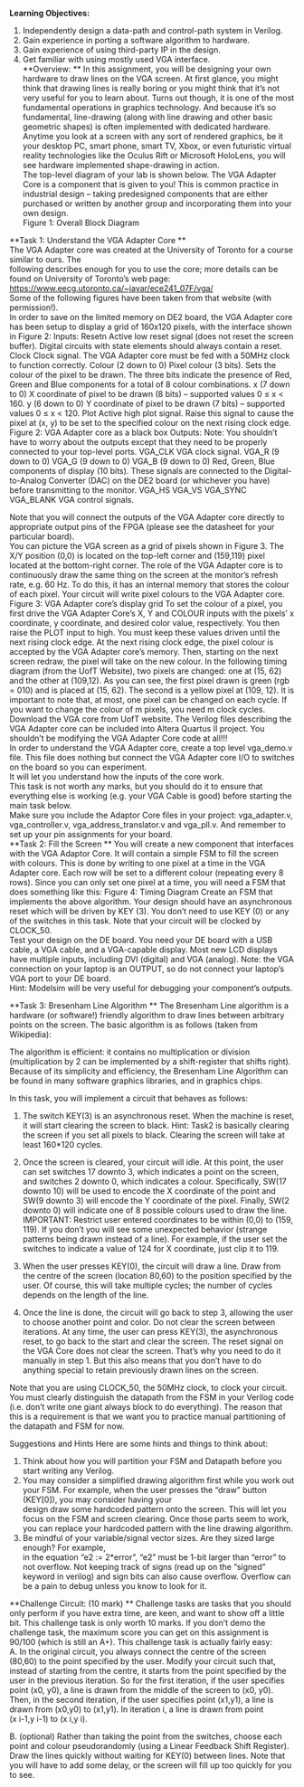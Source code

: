 **Learning Objectives:**    
1. Independently design a data-path and control-path system in Verilog.    
2. Gain experience in porting a software algorithm to hardware.  
3. Gain experience of using third-party IP in the design. 
4. Get familiar with using mostly used VGA interface.  
**Overview: **
In this assignment, you will be designing your own hardware to draw lines on the VGA screen.  At 
first glance, you might think that drawing lines is really boring or you might think that it’s not very 
useful for you to learn about. Turns out though, it is one of the most fundamental operations in 
graphics technology.  And because it’s so fundamental, line-drawing (along with line drawing and 
other basic geometric shapes) is often implemented with dedicated hardware. Anytime you look 
at  a  screen with  any  sort  of  rendered  graphics, be  it  your desktop  PC,  smart phone,  smart  TV, 
Xbox, or even futuristic virtual reality technologies like the Oculus Rift or Microsoft HoloLens, you 
will see hardware implemented shape-drawing in action.  
The top-level diagram of your lab is shown below.  The VGA Adapter Core is a component that is 
given to you! This is common practice in industrial design – taking predesigned components that 
are either purchased or written by another group and incorporating them into your own design.   
Figure 1: Overall Block Diagram 
 
**Task 1:  Understand the VGA Adapter Core **   
The VGA Adapter core was created at the University of Toronto for a course similar to ours.  The  
following describes enough for you to use the core; more details can be found on University of 
Toronto’s web page: https://www.eecg.utoronto.ca/~jayar/ece241_07F/vga/         
Some of the following figures have been taken from that website (with permission!).    
In order to save on the limited memory on DE2 board, the VGA Adapter core has been setup to 
display a grid of 160x120 pixels, with the interface shown in Figure 2: 
Inputs: 
Resetn Active low reset signal (does not reset the screen buffer). 
Digital circuits with state elements should always contain a reset. 
Clock 
Clock signal. 
The  VGA  Adapter  core  must  be  fed  with  a  50MHz  clock  to  function 
correctly. 
Colour (2 down to 0) 
Pixel colour (3 bits). 
Sets  the  colour  of  the  pixel  to  be  drawn.  The  three  bits  indicate  the 
presence  of  Red,  Green  and  Blue  components  for  a  total  of  8  colour 
combinations. 
x (7 down to 0) X coordinate of pixel to be drawn (8 bits) – supported values 0 ≤ x < 160. 
y (6 down to 0) Y coordinate of pixel to be drawn (7 bits) – supported values 0 ≤ x < 120. 
Plot 
Active high plot signal. 
Raise this signal to cause the pixel at (x, y) to be set to the specified colour 
on the next rising clock edge. 
Figure 2: VGA Adapter core as a black box 
Outputs: 
Note: You shouldn’t have to worry about the outputs except that they need to be properly 
connected to your top-level ports. 
VGA_CLK VGA clock signal. 
VGA_R (9 down to 0) 
VGA_G (9 down to 0) 
VGA_B (9 down to 0) 
Red, Green, Blue components of display (10 bits). 
These signals are connected to the Digital-to-Analog Converter (DAC) 
on the DE2 board (or whichever you have) before transmitting to the 
monitor. 
VGA_HS 
VGA_VS 
VGA_SYNC 
VGA_BLANK 
VGA control signals. 
 
Note that you will connect the outputs of the VGA Adapter core directly to appropriate output 
pins of the FPGA (please see the datasheet for your particular board).  
You  can  picture  the  VGA  screen  as  a  grid  of  pixels  shown  in  Figure  3.  The  X/Y  position  (0,0)  is 
located on the top-left corner and (159,119) pixel located at the bottom-right corner. The role of 
the  VGA  Adapter  core  is  to  continuously  draw  the  same  thing  on  the screen at the monitor’s 
refresh rate, e.g. 60 Hz. To do this, it has an internal memory that stores the colour of each pixel. 
Your circuit will write pixel colours to the VGA Adapter core. 
Figure 3: VGA Adapter core’s display grid 
To set the colour of a pixel, you first drive the VGA Adapter Core’s X, Y and COLOUR inputs with 
the pixels’ x coordinate, y coordinate, and desired color value, respectively. You then raise the 
PLOT input to high.  You must keep these values driven until  the next rising clock edge.  At the 
next rising clock edge, the pixel colour is accepted by the VGA Adapter core’s memory. Then, 
starting on the next screen redraw, the pixel will take on the new colour. In the following timing 
diagram  (from  the  UofT  Website),  two  pixels  are  changed:  one  at  (15,  62)  and  the  other  at 
(109,12).  As you can see, the first pixel drawn is green (rgb = 010) and is placed at (15, 62). The 
second is a yellow pixel at (109, 12).  It is important to note that, at most, one pixel can be changed 
on each cycle.  If you want to change the colour of m pixels, you need m clock cycles. 
Download the  VGA  core  from  UofT  website.  The  Verilog files describing the VGA  Adapter  core 
can be included into Altera Quartus II project.  You shouldn’t be modifying the VGA Adapter Core 
code at all!!!   
In order to understand the VGA Adapter core, create a top level vga_demo.v file. This file does 
nothing but connect the VGA Adapter core I/O to switches on the board so you can experiment.  
It will let you understand how the inputs of the core work.      
This task is not worth any marks, but you should do it to ensure that everything else is working 
(e.g. your VGA Cable is good) before starting the main task below.    
Make  sure  you  include the  Adaptor  Core files  in your  project:  vga_adapter.v,  vga_controller.v, 
vga_address_translator.v and vga_pll.v.  And remember to set up your pin assignments for your 
board.   
**Task 2:  Fill the Screen **
You  will  create  a  new  component  that  interfaces  with  the  VGA  Adaptor  Core.  It  will  contain  a 
simple FSM to fill the screen with colours. This is done by writing to one pixel at a time in the VGA 
Adapter core.  Each row will be set to a different colour (repeating every 8 rows). Since you can 
only set one pixel at a time, you will need a FSM that does something like this: 
Figure 4: Timing Diagram 
Create an FSM that implements the above algorithm. Your design should have an asynchronous 
reset which will be driven by KEY (3).  You don’t need to use KEY (0) or any of the switches in this 
task.  Note that your circuit will be clocked by CLOCK_50.    
Test your design on the DE board.  You need your DE board with a USB cable, a VGA cable, and a 
VGA-capable  display.    Most  new  LCD  displays  have  multiple  inputs,  including  DVI  (digital)  and 
VGA (analog). Note: the VGA connection on your laptop is an OUTPUT, so do not connect your 
laptop’s VGA port to your DE board.    
Hint: Modelsim will be very useful for debugging your component’s outputs. 
 
**Task 3: Bresenham Line Algorithm ** 
The  Bresenham  Line  algorithm  is  a  hardware  (or  software!)  friendly  algorithm  to  draw  lines 
between arbitrary points on the screen.  The basic algorithm is as follows (taken from Wikipedia):  
  
The algorithm is efficient: it contains no multiplication or division (multiplication by 2 can be 
implemented by a shift-register that shifts right). Because of its simplicity and efficiency, the 
Bresenham Line Algorithm can be found in many software graphics libraries, and in graphics 
chips.  
 
In this task, you will implement a circuit that behaves as follows:  
  
1. The  switch  KEY(3)  is  an asynchronous  reset.   When  the  machine  is  reset,  it  will 
start  clearing the  screen  to black.    Hint:  Task2  is basically  clearing the  screen  if 
you set all pixels to black.  Clearing the screen will take at least 160*120 cycles.    
  
2. Once  the  screen  is  cleared,  your  circuit  will  idle.  At  this  point,  the  user  can  set 
switches  17  downto  3,  which  indicates  a  point  on  the  screen,  and  switches  2 
downto 0, which indicates a colour.  Specifically, SW(17 downto 10) will be used 
to encode the X  coordinate of the point and SW(9 downto 3) will encode the Y 
coordinate of the pixel.  Finally, SW(2 downto 0) will indicate one of 8 possible 
colours used to draw the line. IMPORTANT: Restrict user entered coordinates to 
be within (0,0) to (159, 119). If you don’t you will see some unexpected behavior 
(strange patterns being drawn instead of a line).  For example, if the user set the 
switches to indicate a value of 124 for X coordinate, just clip it to 119.  
  
3. When the user presses KEY(0), the circuit will draw a line. Draw from the centre 
of  the  screen  (location  80,60)  to the  position  specified  by the user.    Of  course, 
this will take multiple cycles; the number of cycles depends on the length of the 
line.  
  
4. Once the line is done, the circuit will go back to step 3, allowing the user to choose 
another point and color.  Do not clear the screen between iterations.  At any time, 
the  user  can  press  KEY(3),  the  asynchronous  reset,  to  go  back  to  the  start  and 
clear  the  screen.    The  reset  signal  on  the  VGA  Core  does  not  clear  the  screen. 
That’s why you need to do it manually in step 1. But this also means that you 
don’t have to do anything special to retain previously drawn lines on the screen.   
  
Note that you are using CLOCK_50, the 50MHz clock, to clock your circuit. You must 
clearly distinguish the datapath from the FSM in your Verilog code (i.e. don’t write one 
giant always block to do everything).  The reason that this is a requirement is that we 
want you to practice manual partitioning of the datapath and FSM for now.    
  
Suggestions and Hints 
Here are some hints and things to think about:    
1. Think  about  how  you  will  partition  your  FSM  and  Datapath  before  you  start  writing  any 
Verilog.    
2. You  may  consider  a  simplified  drawing  algorithm  first  while  you  work  out  your  FSM.    For 
example, when the user presses the “draw” button (KEY[0]), you may consider having your       
design draw some hardcoded pattern onto the screen.  This will let you focus on the FSM and 
screen clearing. Once those parts seem to work, you can replace your hardcoded           pattern 
with the line drawing algorithm. 
3. Be mindful of your variable/signal vector sizes.  Are they sized large enough? For example,   
in the equation “e2 := 2*error”,  “e2” must be 1-bit larger than “error” to not           overflow. 
Not keeping track of signs (read up on the “signed” keyword in verilog) and sign bits can also 
cause overflow. Overflow can be a pain to debug unless you know to look for it. 
 
**Challenge Circuit: (10 mark) **
Challenge tasks are tasks that you should only perform if you have extra time, are keen, and 
want to show off a little bit.  This challenge task is only worth 10 marks.  If you don’t demo the 
challenge task, the maximum score you can get on this assignment is 90/100 (which is still an 
A+). 
This challenge task is actually fairly easy:  
A. In  the  original  circuit,  you  always  connect  the  centre  of  the  screen  (80,60)  to  the 
point specified by the user.  Modify your circuit such that, instead of starting from 
the centre, it starts from the point specified by the user in the previous iteration.  So 
for the first iteration, if the user specifies point (x0, y0), a line is drawn from the middle 
of  the  screen  to  (x0,  y0).    Then,  in  the  second  iteration,  if  the  user  specifies  point 
(x1,y1), a line is drawn from (x0,y0) to (x1,y1).  In iteration i, a line is drawn from point  
(x i-1,y i-1) to (x i,y i).   
  
B. (optional)  Rather  than  taking  the  point  from  the  switches,  choose  each  point  and 
colour  pseudorandomly  (using  a  Linear  Feedback  Shift  Register).    Draw  the  lines 
quickly  without  waiting  for  KEY(0)  between  lines.    Note  that  you  will  have  to  add 
some delay, or the screen will fill up too quickly for you to see.  
